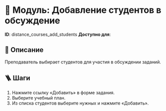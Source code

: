 # 📘 Модуль: Добавление студентов в обсуждение
**ID**: distance_courses_add_students
**Доступно для**: 

## 📝 Описание
Преподаватель выбирает студентов для участия в обсуждении заданий.

## 🪜 Шаги
1. Нажмите ссылку «Добавить» в форме задания.
2. Выберите учебный план.
3. Из списка студентов выберите нужных и нажмите «Добавить».
